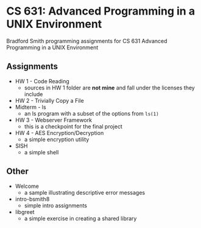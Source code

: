 # CS 631: Advanced Programming in a UNIX Environment
Bradford Smith programming assignments for CS 631 Advanced Programming in a UNIX Environment

## Assignments
- HW 1 - Code Reading
    - sources in HW 1 folder are **not mine** and fall under the licenses they include
- HW 2 - Trivially Copy a File
- Midterm - ls
    - an ls program with a subset of the options from `ls(1)`
- HW 3 - Webserver Framework
    - this is a checkpoint for the final project
- HW 4 - AES Encryption/Decryption
    - a simple encryption utility
- SISH
    - a simple shell

## Other
- Welcome
    - a sample illustrating descriptive error messages
- intro-bsmith8
    - simple intro assignments
- libgreet
    - a simple exercise in creating a shared library
